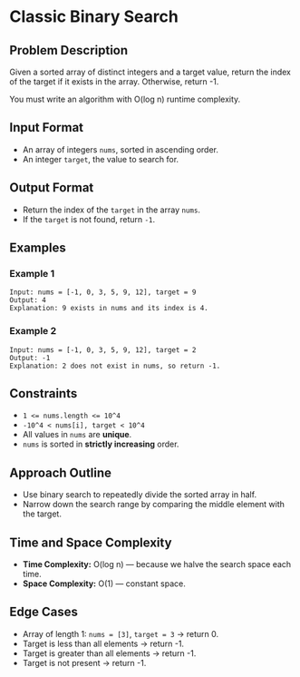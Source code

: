 # Classic Binary Search

## Problem Description

Given a sorted array of distinct integers and a target value, return the index of the target if it exists in the array. Otherwise, return -1.

You must write an algorithm with O(log n) runtime complexity.

## Input Format

-   An array of integers `nums`, sorted in ascending order.
-   An integer `target`, the value to search for.

## Output Format

-   Return the index of the `target` in the array `nums`.
-   If the `target` is not found, return `-1`.

## Examples

### Example 1

```
Input: nums = [-1, 0, 3, 5, 9, 12], target = 9
Output: 4
Explanation: 9 exists in nums and its index is 4.
```

### Example 2

```
Input: nums = [-1, 0, 3, 5, 9, 12], target = 2
Output: -1
Explanation: 2 does not exist in nums, so return -1.
```

## Constraints

-   `1 <= nums.length <= 10^4`
-   `-10^4 < nums[i], target < 10^4`
-   All values in `nums` are **unique**.
-   `nums` is sorted in **strictly increasing** order.

## Approach Outline

-   Use binary search to repeatedly divide the sorted array in half.
-   Narrow down the search range by comparing the middle element with the target.

## Time and Space Complexity

-   **Time Complexity:** O(log n) — because we halve the search space each time.
-   **Space Complexity:** O(1) — constant space.

## Edge Cases

-   Array of length 1: `nums = [3]`, `target = 3` → return 0.
-   Target is less than all elements → return -1.
-   Target is greater than all elements → return -1.
-   Target is not present → return -1.
